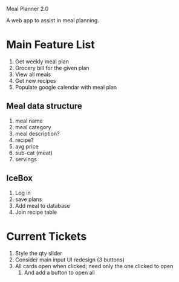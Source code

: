 Meal Planner 2.0

A web app to assist in meal planning.

# Main Feature List
1. Get weekly meal plan
2. Grocery bill for the given plan 
3. View all meals
4. Get new recipes
5. Populate google calendar with meal plan

## Meal data structure
1. meal name
2. meal category
3. meal description?
4. recipe?
5. avg price
6. sub-cat (meat)
7. servings



## IceBox
1. Log in
2. save plans
3. Add meal to database
4. Join recipe table


# Current Tickets 
1. Style the qty slider
2. Consider main input UI redesign (3 buttons)
3. All cards open when clicked; need only the one clicked to open
    1. And add a button to open all

